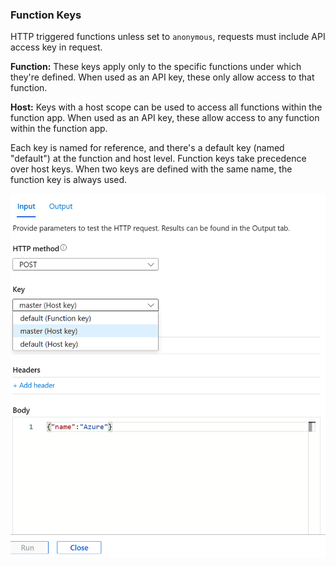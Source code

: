 ### Function Keys

HTTP triggered functions unless set to ```anonymous```, requests must include API access key in request.

**Function:** These keys apply only to the specific functions under which they're defined. When used as an API key, these only allow access to that function.

**Host:** Keys with a host scope can be used to access all functions within the function app. When used as an API key, these allow access to any function within the function app.

Each key is named for reference, and there's a default key (named "default") at the function and host level. Function keys take precedence over host keys. When two keys are defined with the same name, the function key is always used.

<img src="./img/functionkeys.png" />
